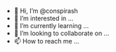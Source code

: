 - 👋 Hi, I’m @conspirash
- 👀 I’m interested in ...
- 🌱 I’m currently learning ...
- 💞️ I’m looking to collaborate on ...
- 📫 How to reach me ...

<!---
conspirash/conspirash is a ✨ special ✨ repository because its `README.md` (this file) appears on your GitHub profile.
You can click the Preview link to take a look at your changes.
--->
